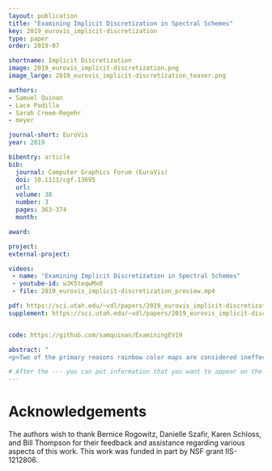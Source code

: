 ```yaml
---
layout: publication
title: "Examining Implicit Discretization in Spectral Schemes"
key: 2019_eurovis_implicit-discretization
type: paper
order: 2019-07

shortname: Implicit Discretization
image: 2019_eurovis_implicit-discretization.png
image_large: 2019_eurovis_implicit-discretization_teaser.png

authors:
- Samuel Quinan
- Lace Padilla
- Sarah Creem-Regehr
- meyer

journal-short: EuroVis
year: 2019

bibentry: article
bib:
  journal: Computer Graphics Forum (EuroVis)
  doi: 10.1111/cgf.13695
  url: 
  volume: 38
  number: 3
  pages: 363-374
  month:

award:

project:
external-project: 

videos:
 - name: "Examining Implicit Discretization in Spectral Schemes" 
 - youtube-id: wJK5teqwMx0
 - file: 2019_eurovis_implicit-discretization_preview.mp4

pdf: https://sci.utah.edu/~vdl/papers/2019_eurovis_implicit-discretization.pdf
supplement: https://sci.utah.edu/~vdl/papers/2019_eurovis_implicit-discretization_supplemental.zip


code: https://github.com/samquinan/ExaminingEV19

abstract: "
<p>Two of the primary reasons rainbow color maps are considered ineffective trace back to the idea that they implicitly discretize encoded data into hue-based bands, yet no research addresses what this discretization looks like or how consistent it is across individuals. This paper presents an exploratory study designed to empirically investigate the implicit discretization of common spectral schemes and explore whether the phenomenon can be modeled by variations in lightness, chroma, and hue. Our results suggest that three commonly used rainbow color maps are implicitly discretized with consistency across individuals. The results also indicate, however, that this implicit discretization varies across different datasets, in a way that suggests the visualization community's understanding of both rainbow color maps, and more generally effective color usage, remains incomplete.</p>"

# After the --- you can put information that you want to appear on the website using markdown formatting or HTML. A good example are acknowledgements, extra references, an erratum, etc.
---
```


# Acknowledgements

The authors wish to thank Bernice Rogowitz, Danielle Szafir,
Karen Schloss, and Bill Thompson for their feedback and assistance regarding various aspects of this work. This work was funded
in part by NSF grant IIS-1212806.
